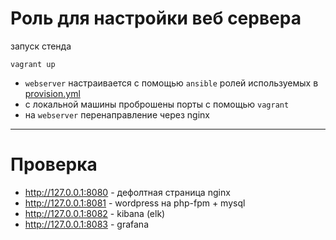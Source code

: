 # Роль для настройки веб сервера

запуск стенда
```
vagrant up
```
- `webserver` настраивается с помощью `ansible` ролей используемых в [provision.yml](provision.yml)
- с локальной машины проброшены порты с помощью `vagrant`
- на `webserver` перенаправление через nginx
---

# Проверка



- http://127.0.0.1:8080 - дефолтная страница nginx
- http://127.0.0.1:8081 - wordpress на php-fpm + mysql
- http://127.0.0.1:8082 - kibana (elk)
- http://127.0.0.1:8083 - grafana
